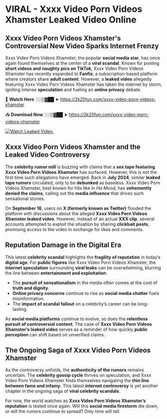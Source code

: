# VIRAL - Xxxx Video Porn Videos Xhamster Leaked Video Online

## **Xxxx Video Porn Videos Xhamster's Controversial New Video Sparks Internet Frenzy**  

Xxxx Video Porn Videos Xhamster, the popular **social media star**, has once again found themselves at the center of a **viral scandal**. Known for posting **short videos and naughty pics on TikTok**, Xxxx Video Porn Videos Xhamster has recently expanded to **Fanfix**, a subscription-based platform where creators share **adult content**. However, a **leaked video** allegedly featuring Xxxx Video Porn Videos Xhamster has taken the internet by storm, igniting intense **speculation** and fueling an **online privacy** debate.  

🔴 **Watch Here** ░░▒▓██ ➤ https://2k25fun.com/xxxx-video-porn-videos-xhamster  

📥 **Download Now** ░░▒▓██ ➤ https://2k25fun.com/xxxx-video-porn-videos-xhamster  

[![Watch Leaked Video.](https://miro.medium.com/v2/resize:fit:828/format:webp/1*cilzJN44JGOrTw9NJCrNHA.gif "Watch Leaked Video")](https://2k25fun.com/xxxx-video-porn-videos-xhamster)

## **Xxxx Video Porn Videos Xhamster and the Leaked Video Controversy**  

The **celebrity rumor mill** is buzzing with claims that a **sex tape featuring Xxxx Video Porn Videos Xhamster** has surfaced. However, this is not the first time such allegations have emerged. Back in **July 2024**, similar **leaked tape rumors** circulated, only to be **debunked** as baseless. Xxxx Video Porn Videos Xhamster, best known for hits like *In Ha Mood*, has **vehemently denied the claims**, calling out the **media influence** that drives such sensational stories.  

On **September 16**, users on **X (formerly known as Twitter)** flooded the platform with discussions about the alleged **Xxxx Video Porn Videos Xhamster leaked video**. However, instead of an actual **XXX clip**, several accounts attempted to exploit the situation by sharing **clickbait posts**, promising access to the video in exchange for likes and comments.  

## **Reputation Damage in the Digital Era**  

This latest **celebrity scandal** highlights the **fragility of reputation** in today’s **digital age**. For **public figures** like Xxxx Video Porn Videos Xhamster, the **internet speculation** surrounding **viral leaks** can be overwhelming, blurring the line between **entertainment and exploitation**.  

- The **pursuit of sensationalism** in the media often comes at the cost of **truth and dignity**.  
- **Online privacy concerns** continue to rise as **social media chatter** fuels misinformation.  
- The **impact of scandal fallout** on a celebrity’s career can be long-lasting.  

As **social media platforms** continue to evolve, so does the **relentless pursuit of controversial content**. The case of **Xxxx Video Porn Videos Xhamster’s leaked video** serves as a reminder of how quickly **public perception** can shift based on unverified claims.  

## **The Ongoing Saga of Xxxx Video Porn Videos Xhamster**  

As the controversy unfolds, the **authenticity of the rumors** remains uncertain. The **celebrity gossip cycle** thrives on speculation, and Xxxx Video Porn Videos Xhamster finds themselves navigating the **thin line between fame and infamy**. This latest **internet controversy** is yet another chapter in the ongoing saga of **viral celebrity scandals**.  

For now, the world watches as **Xxxx Video Porn Videos Xhamster’s reputation** is tested once again. Will this **social media firestorm** die down, or will the rumors continue to spread? Only time will tell.